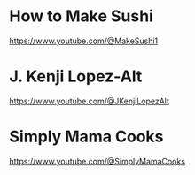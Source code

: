 # How to Make Sushi
https://www.youtube.com/@MakeSushi1
# J. Kenji Lopez-Alt
https://www.youtube.com/@JKenjiLopezAlt
# Simply Mama Cooks
https://www.youtube.com/@SimplyMamaCooks
